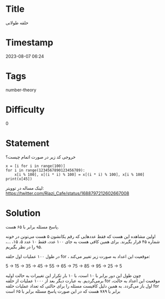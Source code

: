 # Title
حلقه طولانی
# Timestamp
2023-08-07 06:24
# Tags
number-theory
# Difficulty
0
# Statement
خروجی کد زیر در صورت اتمام چیست؟

```
x = [i for i in range(100)]
for i in range(1234567890123456789):
    x[i % 100], x[(i * i) % 100] = x[(i * i) % 100], x[i % 100]
print(x[45])
```

لینک مساله در توویتر: https://twitter.com/Riazi_Cafe/status/1688797212602667008

# Solution

پاسخ مسئله برابر با ۶۵ هست.

اولین مشاهده این هست که فقط عددهایی که رقم یکانشون ۵ هست می‌تونن در خونه شماره ۴۵ قرار  بگیرند. برای همین کافی هست به جای ۱۰۰ عدد، فقط ۱۰ عدد ۵، ۱۵، …، ۹۵ را در نظر بگیریم.

در طول ۱۰۰ عملیات اول حلقه for ، موقعیت این اعداد به صورت زیر تغییر می‌کند:

5 -> 15 -> 35 -> 45 -> 55 -> 65 -> 75 -> 85 -> 95 -> 25 -> 5

چون طول این دور برابر با ۱۰ است، با ۱۰ بار تکرار این تغییرات به حالت اولیه برمی‌گردیم. به عبارت دیگر بعد از ۱۰۰۰ عملیات از حلقه for ،‌موقعیت این اعداد به حالت اول باز می‌گردد. به همین دلیل کافیست مسئله را برای حالتی که تعداد عملیات حلقه for برابر با ۷۸۹ هست  که در این صورت پاسخ مسئله برابر با ۶۵ است

